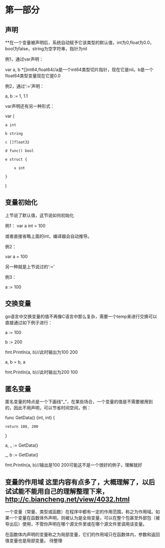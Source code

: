 # 第一部分
## 声明
**在一个变量被声明后，系统自动赋予它该类型的默认值，int为0,float为0.0，bool为false，string为空字符串，指针为nil

例1，通过var声明：

var a, b \*[]int64,float64//a是一个int64类型切片指针，现在它是nil。b是一个float64类型变量现在它是0.0

例2，通过‘:=’声明：

a, b := 1, 1.1

var声明还有另一种形式：

var (

    a int
    
    b string
    
    c []float32
    
    d func() bool
    
    e struct {
    
        x int
        
    }
    
)
## 变量初始化
上节说了默认值，这节说如何初始化

例1：
var a int = 100

或者直接省略上面的int，编译器会自动推导。

例2：

var a = 100

另一种就是上节说过的‘:=’

例3：

a := 100
## 交换变量
go语言中交换变量的值不再像C语言中那么复杂，需要一个temp来进行交换可以直接通过如下例子进行：

a := 100

b := 200

fmt.Println(a, b)//此时输出为100 200

a, b = b, a

fmt.Println(a, b)//此时输出为200 100
## 匿名变量

匿名变量的特点是一个下画线“_”，在某些场合，一个变量的值是不需要被用到的，因此不用声明，可以节省时间空间，例：

func GetData() (int, int) {

    return 100, 200
    
}


a, _ := GetData()

_, b := GetData()


fmt.Println(a, b)//输出是100 200可能这不是一个很好的例子，理解就好
## 变量的作用域 这里内容有点多了，大概理解了，以后试试能不能用自己的理解整理下来，http://c.biancheng.net/view/4032.html
一个变量（常量、类型或函数）在程序中都有一定的作用范围，称之为作用域。如果一个变量在函数体外声明，则被认为是全局变量，可以在整个包甚至外部包（被导出后）使用，不管你声明在哪个源文件里或在哪个源文件里调用该变量。

在函数体内声明的变量称之为局部变量，它们的作用域只在函数体内，参数和返回值变量也是局部变量。
待整理
